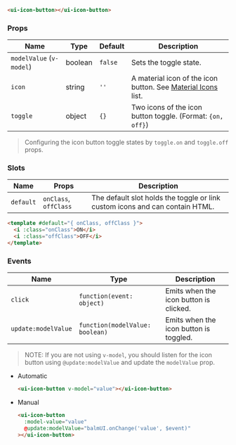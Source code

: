 ```html
<ui-icon-button></ui-icon-button>
```

### Props

| Name                     | Type    | Default | Description                                                              |
| ------------------------ | ------- | ------- | ------------------------------------------------------------------------ |
| `modelValue` (`v-model`) | boolean | `false` | Sets the toggle state.                                                   |
| `icon`                   | string  | `''`    | A material icon of the icon button. See [Material Icons](/#/icons) list. |
| `toggle`                 | object  | `{}`    | Two icons of the icon button toggle. (Format: `{on, off}`)               |

> Configuring the icon button toggle states by `toggle.on` and `toggle.off` props.

### Slots

| Name      | Props                 | Description                                                                  |
| --------- | --------------------- | ---------------------------------------------------------------------------- |
| `default` | `onClass`, `offClass` | The default slot holds the toggle or link custom icons and can contain HTML. |

```html
<template #default="{ onClass, offClass }">
  <i :class="onClass">ON</i>
  <i :class="offClass">OFF</i>
</template>
```

### Events

| Name                | Type                            | Description                            |
| ------------------- | ------------------------------- | -------------------------------------- |
| `click`             | `function(event: object)`       | Emits when the icon button is clicked. |
| `update:modelValue` | `function(modelValue: boolean)` | Emits when the icon button is toggled. |

> NOTE: If you are not using `v-model`, you should listen for the icon button using `@update:modelValue` and update the `modelValue` prop.

- Automatic

  ```html
  <ui-icon-button v-model="value"></ui-icon-button>
  ```

- Manual

  ```html
  <ui-icon-button
    :model-value="value"
    @update:modelValue="balmUI.onChange('value', $event)"
  ></ui-icon-button>
  ```
